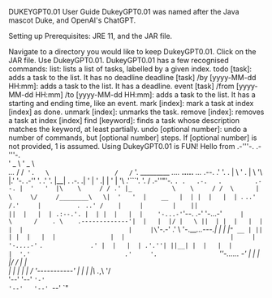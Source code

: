 DUKEYGPT0.01 User Guide
DukeyGPT0.01 was named after the Java mascot Duke, and OpenAI's ChatGPT.

Setting up
Prerequisites: JRE 11, and the JAR file.

Navigate to a directory you would like to keep DukeyGPT0.01.
Click on the JAR file.
Use DukeyGPT0.01. DukeyGPT0.01 has a few recognised commands:
list: lists a list of tasks, labelled by a given index.
todo [task]: adds a task to the list. It has no deadline
deadline [task] /by [yyyy-MM-dd HH:mm]: adds a task to the list. It has a deadline.
event [task] /from [yyyy-MM-dd HH:mm] /to [yyyy-MM-dd HH:mm]: adds a task to the list. It has a starting and ending time, like an event.
mark [index]: mark a task at index [index] as done.
unmark [index]: unmarks the task.
remove [index]: removes a task at index [index]
find [keyword]: finds a task whose description matches the keyword, at least partially.
undo [optional number]: undo a number of commands, but [optional number] steps. If [optional number] is not provided, 1 is assumed.
Using DukeyGPT0.01 is FUN!
Hello from
.-'''-.                        .-'''-.                                                                        
'   _    \                     '   _    \                                                                      
_..._    /   /` '.   \                  /   /` '.   \_________   _...._            __.....__        _..._            .--.
.'     '. .   |     \  '                 .   |     \  '\        |.'      '-.     .-''         '.    .'     '.          |__|
.   .-.   .|   '      |  '  .|            |   '      |  '\        .'```'.    '.  /     .-''"'-.  `. .   .-.   .         .--.
|  '   '  |\    \     / / .' |_           \    \     / /  \      |       \     \/     /________\   \|  '   '  |    __   |  |
|  |   |  | `.   ` ..' /.'     |           `.   ` ..' /    |     |        |    ||                  ||  |   |  | .:--.'. |  |
|  |   |  |    '-...-'`'--.  .-'              '-...-'`     |      \      /    . \    .-------------'|  |   |  |/ |   \ ||  |
|  |   |  |               |  |                             |     |\`'-.-'   .'   \    '-.____...---.|  |   |  |`" __ | ||  |
|  |   |  |               |  |                             |     | '-....-'`      `.             .' |  |   |  | .'.''| ||__|
|  |   |  |               |  '.'                          .'     '.                 `''-...... -'   |  |   |  |/ /   | |_    
|  |   |  |               |   /                         '-----------'                               |  |   |  |\ \._,\ '/    
'--'   '--'               `'-'                                                                      '--'   '--' `--'  `"     